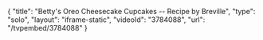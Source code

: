 {
    "title": "Betty's Oreo Cheesecake Cupcakes  -- Recipe by Breville",
    "type": "solo",
    "layout": "iframe-static",
    "videoId": "3784088",
    "url": "\/tvpembed\/3784088"
}